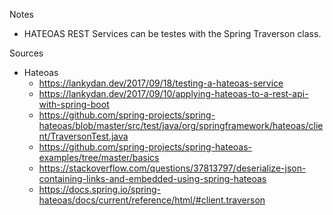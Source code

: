 
Notes
* HATEOAS REST Services can be testes with the Spring Traverson class.

Sources

* Hateoas
  * https://lankydan.dev/2017/09/18/testing-a-hateoas-service
  * https://lankydan.dev/2017/09/10/applying-hateoas-to-a-rest-api-with-spring-boot
  * https://github.com/spring-projects/spring-hateoas/blob/master/src/test/java/org/springframework/hateoas/client/TraversonTest.java
  * https://github.com/spring-projects/spring-hateoas-examples/tree/master/basics
  * https://stackoverflow.com/questions/37813797/deserialize-json-containing-links-and-embedded-using-spring-hateoas
  * https://docs.spring.io/spring-hateoas/docs/current/reference/html/#client.traverson
